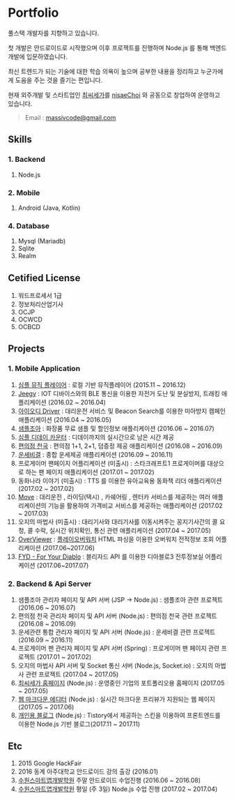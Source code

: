 # Portfolio

풀스택 개발자를 지향하고 있습니다.

첫 개발은 안드로이드로 시작했으며 이후 프로젝트를 진행하며 Node.js 를 통해 백엔드 개발에 입문하였습니다.

최신 트렌드가 되는 기술에 대한 학습 의욕이 높으며 공부한 내용을 정리하고 누군가에게 도움을 주는 것을 즐기는 편입니다.

현재 외주개발 및 스타트업인 [최씨세가](http://choisroyalfamily.com)를 [nisaeChoi](https://www.facebook.com/donghae.choi.31?lst=100010539379056%3A100003573668577%3A1497529717) 와 공동으로 창업하여 운영하고 있습니다.


> Email : [massivcode@gmail.com](mailto:massivcode@gmail.com)

## Skills

### 1. Backend
1. Node.js

### 2. Mobile
1. Android (Java, Kotlin)

### 4. Database
1. Mysql (Mariadb)
2. Sqlite
3. Realm

## Cetified License
1. 워드프로세서 1급
2. 정보처리산업기사
3. OCJP
4. OCWCD
5. OCBCD

## Projects

### 1. Mobile Application
1. [심플 뮤직 플레이어](https://play.google.com/store/apps/details?id=com.massivcode.androidmusicplayer) : 로컬 기반 뮤직플레이어 (2015.11 ~ 2016.12)
2. [Jeegy](https://play.google.com/store/apps/details?id=com.cssmart.jeegy) : IOT 디바이스와의 BLE 통신을 이용한 자전거 도난 및 분실방지, 트래킹 애플리케이션 (2016.02 ~ 2016.04)
3. [아이오디 Driver](https://play.google.com/store/apps/details?id=com.cssmart.cood) : 대리운전 서비스 및 Beacon Search를 이용한 미아방지 캠페인 애플리케이션 (2016.04 ~ 2016.05)
4. [샘플조아](https://play.google.com/store/apps/details?id=com.samplejoa) : 화장품 무료 샘플 및 할인정보 애플리케이션 (2016.06 ~ 2016.07)
5. [심플 디데이 카운터](https://play.google.com/store/apps/details?id=com.tistory.massivcode.simplecountdowntimer) : 디데이까지의 실시간으로 남은 시간 제공
6. [편의점 천국](https://play.google.com/store/apps/details?id=com.convenienceheaven) : 편의점 1+1, 2+1, 덤증정 제공 애플리케이션 (2016.08 ~ 2016.09)
7. [운세비결](https://play.google.com/store/apps/details?id=com.comprehensivefortune) : 종합 운세제공 애플리케이션 (2016.09 ~ 2016.11)
8. 프로게이머 팬페이지 어플리케이션 (미출시) : 스타크래프트1 프로게이머를 대상으로 하는 팬 페이지 애플리케이션 (2017.01 ~ 2017.02)
9. 동화나라 이야기 (미출시) : TTS 를 이용한 유아교육용 동화책 리더 애플리케이션 (2017.02 ~ 2017.02)
10. [Move]() : 대리운전 , 라이딩(택시) , 카쉐어링 , 렌터카 서비스를 제공하는 여러 애플리케이션의 기능을 활용하여 가격비교 서비스를 제공하는 애플리케이션 (2017.02 ~ 2017.03)
11. 오지의 마법사 (미출시) : 대리기사와 대리기사를 이동시켜주는 꽁지기사간의 콜 요청, 콜 수락, 실시간 위치확인, 통신 관련 애플리케이션 (2017.04 ~ 2017.05)
12. [OverViewer](https://play.google.com/store/apps/details?id=com.overviewer) : [플레이오버워치](https://playoverwatch.com/ko-kr/) HTML 파싱을 이용한 오버워치 전적정보 조회 어플리케이션 (2017.06~2017.06)
13. [FYD - For Your Diablo](https://play.google.com/store/apps/details?id=com.choisfamily.fyd) : 블리자드 API 를 이용한 디아블로3 전투정보실 어플리케이션 (2017.06~2017.07)

### 2. Backend & Api Server
1. 샘플조아 관리자 페이지 및 API 서버 (JSP -> Node.js) : 샘플조아 관련 프로젝트 (2016.06 ~ 2016.07)
2. 편의점 천국 관리자 페이지 및 API 서버 (Node.js) : 편의점 천국 관련 프로젝트 (2016.08 ~ 2016.09)
3. 운세관련 통합 관리자 페이지 및 API 서버 (Node.js) : 운세비결 관련 프로젝트 (2016.09 ~ 2016.11)
4. 프로게이머 팬 관리자 페이지 및 API 서버 (Spring) : 프로게이머 팬 페이지 관련 프로젝트 (2017.01 ~ 2017.02)
5. 오지의 마법사 API 서버 및 Socket 통신 서버 (Node.js, Socket.io) : 오지의 마법사 관련 프로젝트 (2017.04 ~ 2017.05)
6. [최씨세가 홈페이지](http://choisroyalfamily.com/) (Node.js) : 운영중인 기업의 포트폴리오용 홈페이지 (2017.05 ~ 2017.05)
7. [웹 마크다운 에디터](http://choisroyalfamily.com/markdown) (Node.js) : 실시간 마크다운 프리뷰가 지원되는 웹 페이지 (2017.05 ~ 2017.06)
8. [개인용 블로그](http://massivcode.com) (Node.js) : Tistory에서 제공하는 스킨을 이용하여 프론트엔드를 이용한 Node.js 기반 블로그(2017.11 ~ 2017.11)

## Etc
1. 2015 Google HackFair
2. 2016 동계 아주대학교 안드로이드 강의 출강 (2016.01)
3. [수원스마트앱개발학원](https://www.suwonsmartapp.com/) 주말 안드로이드 수업진행 (2016.06 ~ 2016.08)
4. [수원스마트앱개발학원](https://www.suwonsmartapp.com/) 평일 (주 3일) Node.js 수업 진행 (2017.02 ~ 2017.04)

